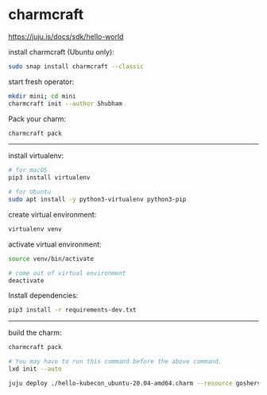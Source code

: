 # charmcraft

https://juju.is/docs/sdk/hello-world

install charmcraft (Ubuntu only):
```bash
sudo snap install charmcraft --classic
```

start fresh operator:
```bash
mkdir mini; cd mini
charmcraft init --author Shubham
```

Pack your charm:
```bash
charmcraft pack
```

---

install virtualenv:
```bash
# for macOS
pip3 install virtualenv

# for Ubuntu
sudo apt install -y python3-virtualenv python3-pip
```

create virtual environment:
```bash
virtualenv venv
```

activate virtual environment:
```bash
source venv/bin/activate

# come out of virtual environment
deactivate
```

Install dependencies:
```bash
pip3 install -r requirements-dev.txt
```

---

build the charm:
```bash
charmcraft pack

# You may have to run this command before the above command.
lxd init --auto
```

```bash
juju deploy ./hello-kubecon_ubuntu-20.04-amd64.charm --resource gosherve-image=jnsgruk/gosherve
```

